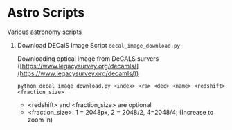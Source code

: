 # Astro Scripts
Various astronomy scripts

1. Download DECalS Image Script `decal_image_download.py`

    Downloading optical image from DeCALS survers ([https://www.legacysurvey.org/decamls/](https://www.legacysurvey.org/decamls/))

    `python decal_image_download.py <index> <ra> <dec> <name> <redshift> <fraction_size>`
    
    - \<redshift\> and \<fraction_size\> are optional
    - \<fraction_size\>: 1 = 2048px, 2 = 2048/2, 4=2048/4; (Increase to zoom in)
